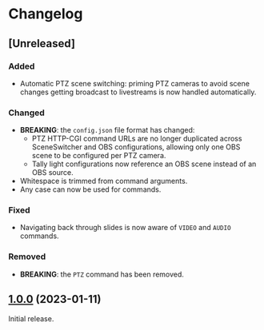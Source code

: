 # Changelog

## [Unreleased]

### Added

- Automatic PTZ scene switching: priming PTZ cameras to avoid scene changes getting broadcast to livestreams is now handled automatically.

### Changed

- **BREAKING**: the `config.json` file format has changed:
  - PTZ HTTP-CGI command URLs are no longer duplicated across SceneSwitcher and OBS configurations, allowing only one OBS scene to be configured per PTZ camera.
  - Tally light configurations now reference an OBS scene instead of an OBS source.
- Whitespace is trimmed from command arguments.
- Any case can now be used for commands.

### Fixed

- Navigating back through slides is now aware of `VIDEO` and `AUDIO` commands.

### Removed

- **BREAKING**: the `PTZ` command has been removed.

## [1.0.0] (2023-01-11)

Initial release.

[1.0.0]: https://github.com/slieschke/SceneSwitcher/compare/8289a2d4...1.0.0
